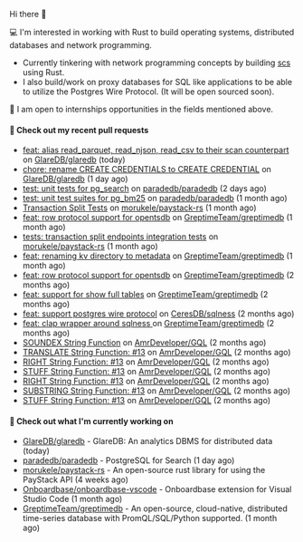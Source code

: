 Hi there 👋 

💻 I'm interested in working with Rust to build operating systems, distributed databases and network programming.
- Currently tinkering with network programming concepts by building [scs](https://github.com/Onboardbase/secure-share) using Rust.
- I also build/work on proxy databases for SQL like applications to be able to utilize the Postgres Wire Protocol. (It will be open sourced soon).

🍺 I am open to internships opportunities in the fields mentioned above.

#### 🔨 Check out my recent pull requests

- [feat: alias read_parquet, read_njson, read_csv to their scan counterpart](https://github.com/GlareDB/glaredb/pull/2185) on [GlareDB/glaredb](https://github.com/GlareDB/glaredb) (today)
- [chore: rename CREATE CREDENTIALS to CREATE CREDENTIAL](https://github.com/GlareDB/glaredb/pull/2180) on [GlareDB/glaredb](https://github.com/GlareDB/glaredb) (1 day ago)
- [test: unit tests for pg_search](https://github.com/paradedb/paradedb/pull/573) on [paradedb/paradedb](https://github.com/paradedb/paradedb) (2 days ago)
- [test: unit test suites for pg_bm25](https://github.com/paradedb/paradedb/pull/468) on [paradedb/paradedb](https://github.com/paradedb/paradedb) (1 month ago)
- [Transaction Split Tests](https://github.com/morukele/paystack-rs/pull/29) on [morukele/paystack-rs](https://github.com/morukele/paystack-rs) (1 month ago)
- [feat: row protocol support for opentsdb](https://github.com/GreptimeTeam/greptimedb/pull/2623) on [GreptimeTeam/greptimedb](https://github.com/GreptimeTeam/greptimedb) (1 month ago)
- [tests: transaction split endpoints integration tests](https://github.com/morukele/paystack-rs/pull/27) on [morukele/paystack-rs](https://github.com/morukele/paystack-rs) (1 month ago)
- [feat: renaming kv directory to metadata](https://github.com/GreptimeTeam/greptimedb/pull/2549) on [GreptimeTeam/greptimedb](https://github.com/GreptimeTeam/greptimedb) (1 month ago)
- [feat: row protocol support for opentsdb](https://github.com/GreptimeTeam/greptimedb/pull/2468) on [GreptimeTeam/greptimedb](https://github.com/GreptimeTeam/greptimedb) (2 months ago)
- [feat: support for show full tables](https://github.com/GreptimeTeam/greptimedb/pull/2410) on [GreptimeTeam/greptimedb](https://github.com/GreptimeTeam/greptimedb) (2 months ago)
- [feat: support postgres wire protocol](https://github.com/CeresDB/sqlness/pull/62) on [CeresDB/sqlness](https://github.com/CeresDB/sqlness) (2 months ago)
- [feat: clap wrapper around sqlness ](https://github.com/GreptimeTeam/greptimedb/pull/2400) on [GreptimeTeam/greptimedb](https://github.com/GreptimeTeam/greptimedb) (2 months ago)
- [SOUNDEX String Function](https://github.com/AmrDeveloper/GQL/pull/33) on [AmrDeveloper/GQL](https://github.com/AmrDeveloper/GQL) (2 months ago)
- [TRANSLATE String Function: #13](https://github.com/AmrDeveloper/GQL/pull/32) on [AmrDeveloper/GQL](https://github.com/AmrDeveloper/GQL) (2 months ago)
- [RIGHT String Function: #13](https://github.com/AmrDeveloper/GQL/pull/31) on [AmrDeveloper/GQL](https://github.com/AmrDeveloper/GQL) (2 months ago)
- [STUFF String Function: #13](https://github.com/AmrDeveloper/GQL/pull/30) on [AmrDeveloper/GQL](https://github.com/AmrDeveloper/GQL) (2 months ago)
- [RIGHT String Function: #13](https://github.com/AmrDeveloper/GQL/pull/29) on [AmrDeveloper/GQL](https://github.com/AmrDeveloper/GQL) (2 months ago)
- [SUBSTRING String Function: #13](https://github.com/AmrDeveloper/GQL/pull/28) on [AmrDeveloper/GQL](https://github.com/AmrDeveloper/GQL) (2 months ago)
- [STUFF String Function: #13](https://github.com/AmrDeveloper/GQL/pull/27) on [AmrDeveloper/GQL](https://github.com/AmrDeveloper/GQL) (2 months ago)


#### 👷 Check out what I'm currently working on

- [GlareDB/glaredb](https://github.com/GlareDB/glaredb) - GlareDB: An analytics DBMS for distributed data (today)
- [paradedb/paradedb](https://github.com/paradedb/paradedb) - PostgreSQL for Search (1 day ago)
- [morukele/paystack-rs](https://github.com/morukele/paystack-rs) - An open-source rust library for using the PayStack API (4 weeks ago)
- [Onboardbase/onboardbase-vscode](https://github.com/Onboardbase/onboardbase-vscode) - Onboardbase extension for Visual Studio Code (1 month ago)
- [GreptimeTeam/greptimedb](https://github.com/GreptimeTeam/greptimedb) - An open-source, cloud-native, distributed time-series database with PromQL/SQL/Python supported. (1 month ago)
